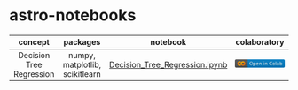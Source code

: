 # astro-notebooks

| concept | packages | notebook | colaboratory |
|:-------:|:--------:|:--------:|:------------:|
| Decision Tree Regression  | numpy, matplotlib, scikitlearn | [Decision_Tree_Regression.ipynb](https://github.com/goldborough/astro-notebooks/blob/d7643b1c2f49b8d78e6d9f2a20866776fcf47d9a/notebooks/Decision_Tree_Regression.ipynb) | [![Open In Colab](images/colab.svg)](https://colab.research.google.com/drive/1XVvsbVr4TLQcK_TbTGU-BFatD6cqKsj2?usp=sharing) |

